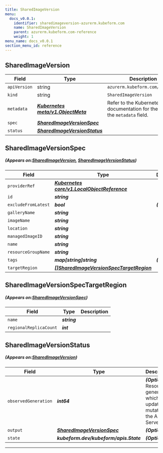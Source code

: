 ```yaml
---
title: SharedImageVersion
menu:
  docs_v0.0.1:
    identifier: sharedimageversion-azurerm.kubeform.com
    name: SharedImageVersion
    parent: azurerm.kubeform.com-reference
    weight: 1
menu_name: docs_v0.0.1
section_menu_id: reference
---
```


## SharedImageVersion
| Field | Type | Description |
| ------ | ----- | ----------- |
| `apiVersion` | string | `azurerm.kubeform.com/v1alpha1` |
|    `kind` | string | `SharedImageVersion` |
| `metadata` | ***[Kubernetes meta/v1.ObjectMeta](https://kubernetes.io/docs/reference/generated/kubernetes-api/v1.13/#objectmeta-v1-meta)***|Refer to the Kubernetes API documentation for the fields of the `metadata` field.|
| `spec` | ***[SharedImageVersionSpec](#SharedImageVersionSpec)***||
| `status` | ***[SharedImageVersionStatus](#SharedImageVersionStatus)***||
## SharedImageVersionSpec
##### (Appears on:[SharedImageVersion](#SharedImageVersion), [SharedImageVersionStatus](#SharedImageVersionStatus))
| Field | Type | Description |
| ------ | ----- | ----------- |
| `providerRef` | ***[Kubernetes core/v1.LocalObjectReference](https://kubernetes.io/docs/reference/generated/kubernetes-api/v1.13/#localobjectreference-v1-core)***||
| `id` | ***string***||
| `excludeFromLatest` | ***bool***| ***(Optional)*** |
| `galleryName` | ***string***||
| `imageName` | ***string***||
| `location` | ***string***||
| `managedImageID` | ***string***||
| `name` | ***string***||
| `resourceGroupName` | ***string***||
| `tags` | ***map[string]string***| ***(Optional)*** |
| `targetRegion` | ***[[]SharedImageVersionSpecTargetRegion](#SharedImageVersionSpecTargetRegion)***||
## SharedImageVersionSpecTargetRegion
##### (Appears on:[SharedImageVersionSpec](#SharedImageVersionSpec))
| Field | Type | Description |
| ------ | ----- | ----------- |
| `name` | ***string***||
| `regionalReplicaCount` | ***int***||
## SharedImageVersionStatus
##### (Appears on:[SharedImageVersion](#SharedImageVersion))
| Field | Type | Description |
| ------ | ----- | ----------- |
| `observedGeneration` | ***int64***| ***(Optional)*** Resource generation, which is updated on mutation by the API Server.|
| `output` | ***[SharedImageVersionSpec](#SharedImageVersionSpec)***| ***(Optional)*** |
| `state` | ***kubeform.dev/kubeform/apis.State***| ***(Optional)*** |
---
